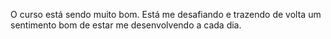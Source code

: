 O curso está sendo muito bom. Está me desafiando e trazendo de volta um sentimento bom de estar me desenvolvendo a cada dia.
